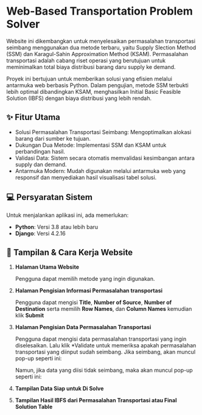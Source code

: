 # Web-Based Transportation Problem Solver
Website ini dikembangkan untuk menyelesaikan permasalahan transportasi seimbang menggunakan dua metode terbaru, yaitu Supply Slection Method (SSM) dan Karagul-Sahin Approximation Method (KSAM). Permasalahan transportasi adalah cabang riset operasi yang berutujuan untuk meminimalkan total biaya distribusi barang daru supply ke demand.

Proyek ini bertujuan untuk memberikan solusi yang efisien melalui antarmuka web berbasis Python. Dalam pengujian, metode SSM terbukti lebih optimal dibandingkan KSAM, menghasilkan Initial Basic Feasible Solution (IBFS) dengan biaya distribusi yang lebih rendah.

## ✨ Fitur Utama
* Solusi Permasalahan Transportasi Seimbang: Mengoptimalkan alokasi barang dari sumber ke tujuan.
* Dukungan Dua Metode: Implementasi SSM dan KSAM untuk perbandingan hasil.
* Validasi Data: Sistem secara otomatis memvalidasi kesimbangan antara supply dan demand.
* Antarmuka Modern: Mudah digunakan melalui antarmuka web yang responsif dan menyediakan hasil visualisasi tabel solusi.

## 💻 Persyaratan Sistem
Untuk menjalankan aplikasi ini, ada memerlukan:
- **Python**: Versi 3.8 atau lebih baru
- **Django**: Versi 4.2.16

## 🚀 Tampilan & Cara Kerja Website
1. **Halaman Utama Website**
   
   Pengguna dapat memilih metode yang ingin digunakan.

2. **Halaman Pengisian Informasi Permasalahan transportasi**

   Pengguna dapat mengisi **Title**, **Number of Source**, **Number of Destination** serta memilih **Row Names**, dan **Column Names** kemudian klik **Submit**

3. **Halaman Pengisian Data Permasalahan Transportasi**

   Pengguna dapat mengisi data permasalahan transportasi yang ingin diselesaikan. Lalu klik *Validate untuk memeriksa apakah permasalahan transportasi yang diinput sudah seimbang. Jika seimbang, akan muncul pop-up seperti ini:



   Namun, jika data yang diisi tidak seimbang, maka akan muncul pop-up seperti ini:

4. **Tampilan Data Siap untuk Di Solve**

5. **Tampilan Hasil IBFS dari Permasalahan Transportasi atau Final Solution Table**




